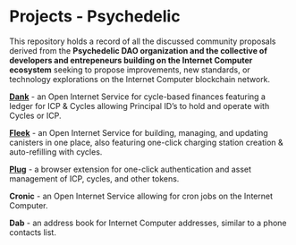 # Projects - Psychedelic

This repository holds a record of all the discussed community proposals derived from the **Psychedelic DAO organization and the collective of developers and entrepeneurs building on the Internet Computer ecosystem** seeking to propose improvements, new standards, or technology explorations on the Internet Computer blockchain network.

**[Dank](https://dank.ooo/)** - an Open Internet Service for cycle-based finances featuring a ledger for ICP & Cycles allowing Principal ID’s to hold and operate with Cycles or ICP. 
 
**[Fleek](https://fleek.ooo/)** - an Open Internet Service for building, managing, and updating canisters in one place, also featuring one-click charging station creation & auto-refilling with cycles. 
 
**[Plug](https://plugwallet.ooo/)** - a browser extension for one-click authentication and asset management of ICP, cycles, and other tokens. 
 
**Cronic** - an Open Internet Service allowing for cron jobs on the Internet Computer. 
 
**Dab** - an address book for Internet Computer addresses, similar to a phone contacts list. 



